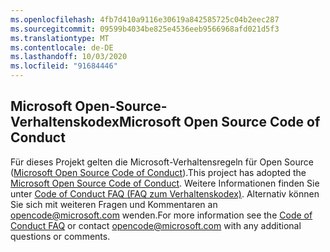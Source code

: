 ```yaml
---
ms.openlocfilehash: 4fb7d410a9116e30619a842585725c04b2eec287
ms.sourcegitcommit: 09599b4034be825e4536eeb9566968afd021d5f3
ms.translationtype: MT
ms.contentlocale: de-DE
ms.lasthandoff: 10/03/2020
ms.locfileid: "91684446"
---
```

## <a name="microsoft-open-source-code-of-conduct"></a><span data-ttu-id="7ec2f-101">Microsoft Open-Source-Verhaltenskodex</span><span class="sxs-lookup"><span data-stu-id="7ec2f-101">Microsoft Open Source Code of Conduct</span></span>
<span data-ttu-id="7ec2f-102">Für dieses Projekt gelten die Microsoft-Verhaltensregeln für Open Source ([Microsoft Open Source Code of Conduct](https://opensource.microsoft.com/codeofconduct/)).</span><span class="sxs-lookup"><span data-stu-id="7ec2f-102">This project has adopted the [Microsoft Open Source Code of Conduct](https://opensource.microsoft.com/codeofconduct/).</span></span>
<span data-ttu-id="7ec2f-103">Weitere Informationen finden Sie unter [Code of Conduct FAQ (FAQ zum Verhaltenskodex)](https://opensource.microsoft.com/codeofconduct/faq/). Alternativ können Sie sich mit weiteren Fragen und Kommentaren an [opencode@microsoft.com](mailto:opencode@microsoft.com) wenden.</span><span class="sxs-lookup"><span data-stu-id="7ec2f-103">For more information see the [Code of Conduct FAQ](https://opensource.microsoft.com/codeofconduct/faq/) or contact [opencode@microsoft.com](mailto:opencode@microsoft.com) with any additional questions or comments.</span></span>